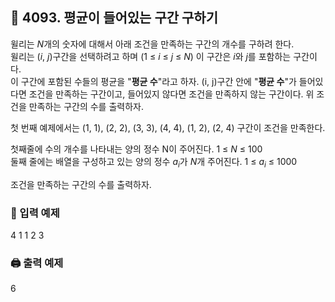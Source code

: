 ## 🏁 4093. 평균이 들어있는 구간 구하기
윌리는 $N$개의 숫자에 대해서 아래 조건을 만족하는 구간의 개수를 구하려 한다.<br>
윌리는 ($i$, $j$)구간을 선택하려고 하며 (1 ≤ $i$ ≤ $j$ ≤ $N$) 이 구간은 $i$와 $j$를 포함하는 구간이다.<br>
이 구간에 포함된 수들의 평균을 "**평균 수**"라고 하자. (i, j)구간 안에 "**평균 수**"가 들어있다면 조건을 만족하는 구간이고, 들어있지 않다면 조건을 만족하지 않는 구간이다. 위 조건을 만족하는 구간의 수를 출력하자.

첫 번째 예제에서는 (1, 1), (2, 2), (3, 3), (4, 4), (1, 2), (2, 4) 구간이 조건을 만족한다.

첫째줄에 수의 개수를 나타내는 양의 정수 N이 주어진다. 1 ≤ $N$ ≤ 100<br>
둘째 줄에는 배열을 구성하고 있는 양의 정수 $a_i$가 $N$개 주어진다. 1 ≤ $a_i$ ≤ 1000 

조건을 만족하는 구간의 수를 출력하자.

### 📝 입력 예제
4
1 1 2 3

### 🖨️ 출력 예제
6